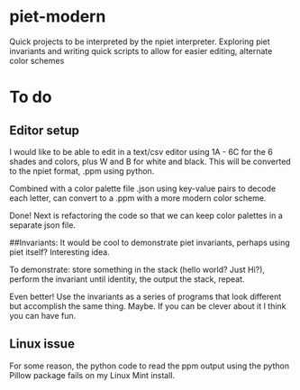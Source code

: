 # piet-modern
Quick projects to be interpreted by the npiet interpreter. Exploring piet invariants and writing quick scripts to allow for easier editing, alternate color schemes

# To do
## Editor setup
I would like to be able to edit in a text/csv editor using 1A - 6C for the 6 shades and colors, plus W and B for white and black.
This will be converted to the npiet format, .ppm using python. 

Combined with a color palette file .json using key-value pairs to decode each letter, can convert to a .ppm with a more modern color scheme.

Done! Next is refactoring the code so that we can keep color palettes in a separate json file.

##Invariants: It would be cool to demonstrate piet invariants, perhaps using piet itself? Interesting idea. 

To demonstrate: store something in the stack (hello world? Just Hi?), perform the invariant until identity, the output the stack, repeat.

Even better! Use the invariants as a series of programs that look different but accomplish the same thing. Maybe. If you can be clever about it I think you can have fun.

## Linux issue
For some reason, the python code to read the ppm output using the python Pillow package fails on my Linux Mint install.
